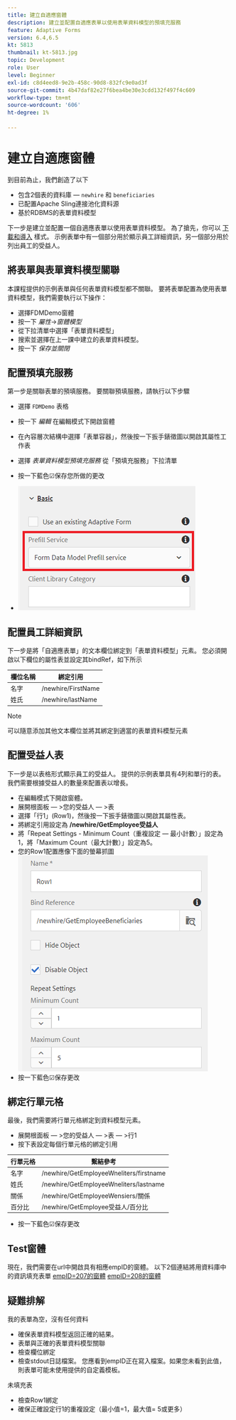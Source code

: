 ```yaml
---
title: 建立自適應窗體
description: 建立並配置自適應表單以使用表單資料模型的預填充服務
feature: Adaptive Forms
version: 6.4,6.5
kt: 5813
thumbnail: kt-5813.jpg
topic: Development
role: User
level: Beginner
exl-id: c8d4eed8-9e2b-458c-90d8-832fc9e0ad3f
source-git-commit: 4b47daf82e27f6bea4be30e3cdd132f497f4c609
workflow-type: tm+mt
source-wordcount: '606'
ht-degree: 1%

---
```


# 建立自適應窗體

到目前為止，我們創造了以下

* 包含2個表的資料庫 —  `newhire` 和 `beneficiaries`
* 已配置Apache Sling連接池化資料源
* 基於RDBMS的表單資料模型

下一步是建立並配置一個自適應表單以使用表單資料模型。  為了搶先，你可以 [下載和導入](assets/fdm-demo-af.zip) 樣式。 示例表單中有一個部分用於顯示員工詳細資訊，另一個部分用於列出員工的受益人。

## 將表單與表單資料模型關聯

本課程提供的示例表單與任何表單資料模型都不關聯。 要將表單配置為使用表單資料模型，我們需要執行以下操作：

* 選擇FDMDemo窗體
* 按一下 _屬性_->_窗體模型_
* 從下拉清單中選擇「表單資料模型」
* 搜索並選擇在上一課中建立的表單資料模型。
* 按一下 _保存並關閉_

## 配置預填充服務

第一步是關聯表單的預填服務。 要關聯預填服務，請執行以下步驟

* 選擇 `FDMDemo` 表格
* 按一下 _編輯_ 在編輯模式下開啟窗體
* 在內容層次結構中選擇「表單容器」，然後按一下扳手錶徵圖以開啟其屬性工作表
* 選擇 _表單資料模型預填充服務_ 從「預填充服務」下拉清單
* 按一下藍色☑保存您所做的更改

* ![預填充服務](assets/fdm-prefill.png)

## 配置員工詳細資訊

下一步是將「自適應表單」的文本欄位綁定到「表單資料模型」元素。 您必須開啟以下欄位的屬性表並設定其bindRef，如下所示


| 欄位名稱 | 綁定引用 |
|------------|--------------------|
| 名字 | /newhire/FirstName |
| 姓氏 | /newhire/lastName |

>[!NOTE]
>
>可以隨意添加其他文本欄位並將其綁定到適當的表單資料模型元素

## 配置受益人表

下一步是以表格形式顯示員工的受益人。 提供的示例表單具有4列和單行的表。 我們需要根據受益人的數量來配置表以增長。

* 在編輯模式下開啟窗體。
* 展開根面板 — >您的受益人 — >表
* 選擇「行1」(Row1)，然後按一下扳手錶徵圖以開啟其屬性表。
* 將綁定引用設定為 **/newhire/GetEmployee受益人**
* 將「Repeat Settings - Minimum Count（重複設定 — 最小計數）」設定為1，將「Maximum Count（最大計數）」設定為5。
* 您的Row1配置應像下面的螢幕抓圖
   ![行配置](assets/configure-row.PNG)
* 按一下藍色☑保存更改

## 綁定行單元格

最後，我們需要將行單元格綁定到資料模型元素。

* 展開根面板 — >您的受益人 — >表 — >行1
* 按下表設定每個行單元格的綁定引用

| 行單元格 | 繫結參考 |
|------------|----------------------------------------------|
| 名字 | /newhire/GetEmployeeWneliters/firstname |
| 姓氏 | /newhire/GetEmployeeWneliters/lastname |
| 關係 | /newhire/GetEmployeeWensiers/關係 |
| 百分比 | /newhire/GetEmployee受益人/百分比 |

* 按一下藍色☑保存更改

## Test窗體

現在，我們需要在url中開啟具有相應empID的窗體。 以下2個連結將用資料庫中的資訊填充表單
[empID=207的窗體](http://localhost:4502/content/dam/formsanddocuments/fdmdemo/jcr:content?wcmmode=disabled&amp;empID=207)
[empID=208的窗體](http://localhost:4502/content/dam/formsanddocuments/fdmdemo/jcr:content?wcmmode=disabled&amp;empID=208)

## 疑難排解

我的表單為空，沒有任何資料

* 確保表單資料模型返回正確的結果。
* 表單與正確的表單資料模型關聯
* 檢查欄位綁定
* 檢查stdout日誌檔案。 您應看到empID正在寫入檔案。如果您未看到此值，則表單可能未使用提供的自定義模板。

未填充表

* 檢查Row1綁定
* 確保正確設定行1的重複設定（最小值=1，最大值= 5或更多）
